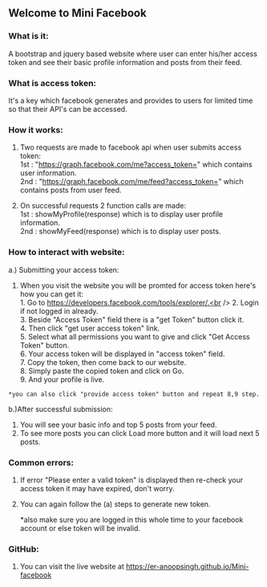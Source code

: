 ## Welcome to Mini Facebook 

### What is it:
A bootstrap and jquery based website where user can enter his/her access token and see their basic profile information and posts from their feed.

### What is access token:
It's a key which facebook generates and provides to users for limited time so that their API's can be accessed.

### How it works:
1. Two requests are made to facebook api when user submits access token:<br />
  1st : "https://graph.facebook.com/me?access_token=" which contains user information.<br />
  2nd : "https://graph.facebook.com/me/feed?access_token=" which contains posts from user feed.<br />
  
2. On successful requests 2 function calls are made:<br />
  1st :   showMyProfile(response) which is to display user profile information.<br />
  2nd : 	showMyFeed(response) which is to display user posts.<br />
  
### How to interact with website:
a.) Submitting your access token:<br />
  1. When you visit the website you will be promted for access token here's how you can get it:<br />
    1. Go to https://developers.facebook.com/tools/explorer/.<br />
    2. Login if not logged in already.<br />
    3. Beside "Access Token" field there is a "get Token" button click it.<br />
    4. Then click "get user access token" link.<br />
    5. Select what all permissions you want to give and click "Get Access Token" button.<br />
    6. Your access token will be displayed in "access token" field.<br />
    7. Copy the token, then come back to our website.<br />
    8. Simply paste the copied token and click on Go.<br />
    9. And your profile is live.<br />
    
    *you can also click "provide access token" button and repeat 8,9 step.
    
b.)After successful submission:<br />
  1. You will see your basic info and top 5 posts from your feed.<br />
  2. To see more posts you can click Load more button and it will load next 5 posts.<br />
  
### Common errors:
1. If error "Please enter a valid token" is displayed then re-check your access token it may have expired, don't worry.<br />
2. You can again follow the (a) steps to generate new token.<br />

    *also make sure you are logged in this whole time to your facebook account or else token will be invalid.<br />
    
### GitHub:
1. You can visit the live website at https://er-anoopsingh.github.io/Mini-facebook<br />

  
